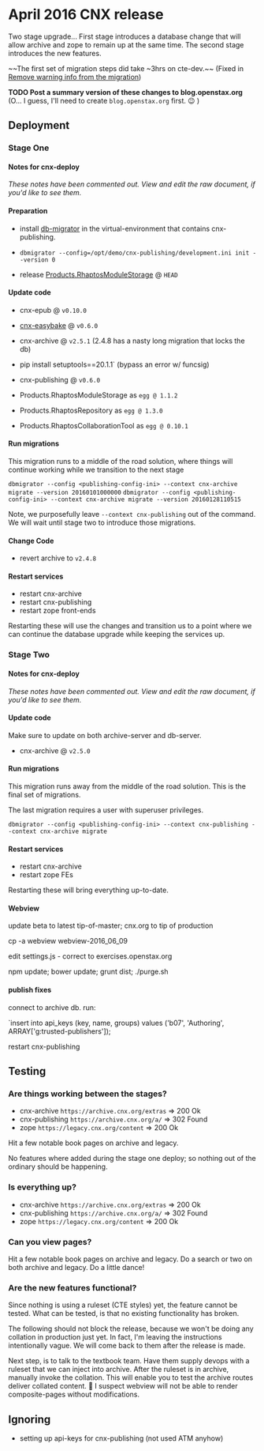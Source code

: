 # April 2016 CNX release

Two stage upgrade... First stage introduces a database change that will allow archive and zope to remain up at the same time. The second stage introduces the new features.

~~The first set of migration steps did take ~3hrs on cte-dev.~~ (Fixed in [Remove warning info from the migration](https://github.com/Connexions/cnx-archive/pull/427))

**TODO Post a summary version of these changes to blog.openstax.org** (O... I guess, I'll need to create `blog.openstax.org` first. :wink: )

## Deployment

### Stage One

#### Notes for cnx-deploy

*These notes have been commented out. View and edit the raw document, if you'd like to see them.*

<!-- - Deployed with `environment/vm2/all/vars.yml`: -->

<!--   ```yml -->
<!-- source_versions: -->
<!--   "cnx-epub": production -->
<!--   "cnx-archive": production -->
<!--   "cnx-publishing": production -->
<!--   ``` -->
<!-- - `ansible-playbook -i enviroment/vm2/inventory --vault-password-file ../vault-password.txt main.yml` -->
<!-- - `ansible-playbook -i enviroment/vm2/inventory push_data.yml` -->
<!-- - :camera: snapshot -->
<!-- - `ansible-playbook -i enviroment/vm2/inventory --vault-password-file ../vault-password.txt plone.yml` -->
<!-- - :camera: snapshot -->
<!-- - apply patch: -->

<!--   ```diff -->
<!-- diff --git a/tasks/install_archive.yml b/tasks/install_archive.yml -->
<!-- index 6a6f797..b63c395 100644 -->
<!-- --- a/tasks/install_archive.yml -->
<!-- +++ b/tasks/install_archive.yml -->
<!-- @@ -214,11 +214,11 @@ -->
<!--    register: archive_initdb_cmd -->
<!--    failed_when: "archive_initdb_cmd.rc > 0 and 'Database is already initialized' not in archive_initdb_cmd.stderr" -->
 
<!-- -- name: initialize db-migrator -->
<!-- -  # XXX (16-Mar-2016) standalone installs aren't ideal, because they don't give -->
<!-- -  #     the full picture of what archive is, but we'll roll with it for now. -->
<!-- -  when: "(standalone_archive_install is defined and standalone_archive_install) and 'Database is already initialized' not in archive_initdb_cmd.stderr" -->
<!-- -  command: "{{ root_prefix }}/var/cnx/venvs/archive/bin/dbmigrator --config {{ root_prefix }}/etc/cnx/archive/app.ini --context cnx-archive init" -->
 
<!--  - name: migrate database -->
<!--    # XXX (16-Mar-2016) standalone installs aren't ideal, because they don't give -->
<!-- diff --git a/tasks/install_publishing.yml b/tasks/install_publishing.yml -->
<!-- index 429c167..ee9e168 100644 -->
<!-- --- a/tasks/install_publishing.yml -->
<!-- +++ b/tasks/install_publishing.yml -->
<!-- @@ -244,12 +244,12 @@ -->
<!--    #       looking at the traceback line. -->
<!--    failed_when: "publishing_initdb_cmd.rc > 0 and 'psycopg2.ProgrammingError: type \"publication_states\" already exists' not in publishing_initdb_cmd.stderr" -->
 
<!-- -- name: initialize db-migrator -->
<!-- -  when: "'already exists' not in publishing_initdb_cmd.stderr" -->
<!-- -  command: "{{ root_prefix }}/var/cnx/venvs/publishing/bin/dbmigrator --config {{ root_prefix }}/etc/cnx/publishing/app.ini --context cnx-archive --context cnx-publishing init" -->
<!-- -  -->
<!-- -- name: migrate database -->
<!-- -  command: "{{ root_prefix }}/var/cnx/venvs/publishing/bin/dbmigrator --config {{ root_prefix }}/etc/cnx/publishing/app.ini --context cnx-archive --context cnx-publishing migrate" -->
 
<!--  # +++ -->
<!--  # Init service -->
<!--   ``` -->
<!-- - :white_check_mark: checkpoint :tada: -->
<!-- - Run db-migrator `/var/cnx/venvs/publishing/bin/dbmigrator --config /etc/cnx/publishing/app.ini --context cnx-publishing --context cnx-archive init --version 0` -->
<!-- - :camera: snapshot -->
<!-- - Deployed with `environment/vm2/all/vars.yml`: -->

<!--   ```yml -->
<!-- source_versions: -->
<!--   "cnx-archive": e3fa7d038607894c281433f9f3828b7597a3128b -->
<!--   ``` -->
<!-- - `ansible-playbook -i enviroment/vm2/inventory --vault-password-file ../vault-password.txt main.yml` -->
<!-- - :camera: snapshot -->
<!-- - Run db-migrator `/var/cnx/venvs/publishing/bin/dbmigrator --config /etc/cnx/publishing/app.ini --context cnx-archive migrate --version 20160128110515` -->
<!-- - :camera: snapshot -->

#### Preparation

- install [db-migrator](https://pypi.python.org/pypi/db-migrator) in the virtual-environment that contains cnx-publishing.
- `dbmigrator --config=/opt/demo/cnx-publishing/development.ini init --version 0`

- release [Products.RhaptosModuleStorage](https://github.com/Rhaptos/Products.RhaptosModuleStorage) @ `HEAD`

#### Update code

- cnx-epub @ `v0.10.0`
- [cnx-easybake](https://github.com/Connexions/cnx-easybake) @ `v0.6.0`

- cnx-archive @ `v2.5.1` (2.4.8 has a nasty long migration that locks the db)
- pip install setuptools==20.1.1` (bypass an error w/ funcsig)
- cnx-publishing @ `v0.6.0`

- Products.RhaptosModuleStorage as `egg @ 1.1.2`
- Products.RhaptosRepository as `egg @ 1.3.0`
- Products.RhaptosCollaborationTool as `egg @ 0.10.1`

#### Run migrations

This migration runs to a middle of the road solution,
where things will continue working while we transition to the next stage

`dbmigrator --config <publishing-config-ini> --context cnx-archive migrate --version 20160101000000`
`dbmigrator --config <publishing-config-ini> --context cnx-archive migrate --version 20160128110515`

Note, we purposefully leave `--context cnx-publishing` out of the command.
We will wait until stage two to introduce those migrations.

#### Change Code

 - revert archive to `v2.4.8`

#### Restart services

- restart cnx-archive
- restart cnx-publishing
- restart zope front-ends

Restarting these will use the changes and transition us
to a point where we can continue the database upgrade
while keeping the services up.


### Stage Two

#### Notes for cnx-deploy

*These notes have been commented out. View and edit the raw document, if you'd like to see them.*

<!-- - Deployed with `environment/vm2/all/vars.yml`: -->

<!--   ```yml -->
<!-- # source_versions: -->
<!--   ``` -->
<!-- - `ansible-playbook -i enviroment/vm2/inventory --vault-password-file ../vault-password.txt main.yml` -->
<!-- - :camera: snapshot -->
<!-- - **CHECK ZOPE IS WORKING BEFORE migration** -->
<!-- - **scrap the second migration migration** -->
<!-- - Run db-migrator `/var/cnx/venvs/publishing/bin/dbmigrator --config /etc/cnx/publishing/app.ini --context cnx-publishing --context cnx-archive migrate` -->
<!-- - :camera: snapshot -->

#### Update code

Make sure to update on both archive-server and db-server.
- cnx-archive @ `v2.5.0`

#### Run migrations

This migration runs away from the middle of the road solution.
This is the final set of migrations.

The last migration requires a user with superuser privileges. 

`dbmigrator --config <publishing-config-ini> --context cnx-publishing --context cnx-archive migrate`

#### Restart services

- restart cnx-archive
- restart zope FEs

Restarting these will bring everything up-to-date.

#### Webview

update beta to latest tip-of-master; cnx.org to tip of production

cp -a webview webview-2016_06_09

edit settings.js   - correct to exercises.openstax.org

npm update; bower update; grunt dist; ./purge.sh

#### publish fixes

connect to archive db.
run:

`insert into api_keys (key, name, groups) values ('b07', 'Authoring', ARRAY['g:trusted-publishers']);

restart cnx-publishing

## Testing

### Are things working between the stages?

- cnx-archive `https://archive.cnx.org/extras` => 200 Ok
- cnx-publishing `https://archive.cnx.org/a/` => 302 Found
- zope `https://legacy.cnx.org/content` => 200 Ok

Hit a few notable book pages on archive and legacy.

No features where added during the stage one deploy;
so nothing out of the ordinary should be happening.

### Is everything up?

- cnx-archive `https://archive.cnx.org/extras` => 200 Ok
- cnx-publishing `https://archive.cnx.org/a/` => 302 Found
- zope `https://legacy.cnx.org/content` => 200 Ok

### Can you view pages?

Hit a few notable book pages on archive and legacy.
Do a search or two on both archive and legacy.
Do a little dance!

### Are the new features functional?

Since nothing is using a ruleset (CTE styles) yet,
the feature cannot be tested.
What can be tested, is that no existing functionality has broken.

The following should not block the release,
because we won't be doing any collation in production just yet.
In fact, I'm leaving the instructions intentionally vague.
We will come back to them after the release is made.

Next step, is to talk to the textbook team.
Have them supply devops with a ruleset that we can inject into archive.
After the ruleset is in archive, manually invoke the collation.
This will enable you to test the archive routes deliver collated content.
:bug: I suspect webview will not be able to render composite-pages without modifications.



## Ignoring

- setting up api-keys for cnx-publishing (not used ATM anyhow)
